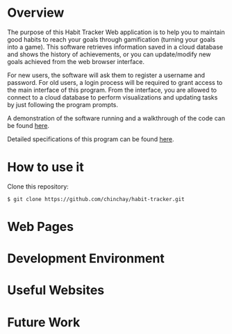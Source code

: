 # Overview

The purpose of this Habit Tracker Web application is to help you to maintain good habits to reach your goals through gamification (turning your goals into a game). This software retrieves information saved in a cloud database and shows the history of achievements, or you can update/modify new goals achieved from the web browser interface.

For new users, the software will ask them to register a username and password. For old users, a login process will be required to grant access to the main interface of this program. From the interface, you are allowed to connect to a cloud database to perform visualizations and updating tasks by just following the program prompts.

A demonstration of the software running and a walkthrough of the code can be found [here]().

Detailed specifications of this program can be found [here]().

# How to use it

Clone this repository:

```ShellSession
$ git clone https://github.com/chinchay/habit-tracker.git
```

# Web Pages

# Development Environment

# Useful Websites

# Future Work
